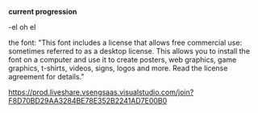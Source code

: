 **current progression**

-el oh el

the font: "This font includes a license that allows free commercial use: sometimes referred to as a desktop license. This allows you to install the font on a computer and use it to create posters, web graphics, game graphics, t-shirts, videos, signs, logos and more. Read the license agreement for details."


https://prod.liveshare.vsengsaas.visualstudio.com/join?F8D70BD29AA3284BE78E352B2241AD7E00B0 
